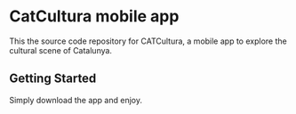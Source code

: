 # CatCultura mobile app

This the source code repository for CATCultura, a mobile app to explore the cultural scene of Catalunya.

## Getting Started

Simply download the app and enjoy.
